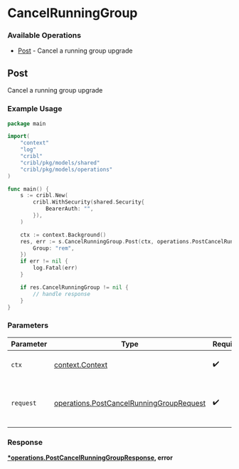 # CancelRunningGroup

### Available Operations

* [Post](#post) - Cancel a running group upgrade

## Post

Cancel a running group upgrade

### Example Usage

```go
package main

import(
	"context"
	"log"
	"cribl"
	"cribl/pkg/models/shared"
	"cribl/pkg/models/operations"
)

func main() {
    s := cribl.New(
        cribl.WithSecurity(shared.Security{
            BearerAuth: "",
        }),
    )

    ctx := context.Background()
    res, err := s.CancelRunningGroup.Post(ctx, operations.PostCancelRunningGroupRequest{
        Group: "rem",
    })
    if err != nil {
        log.Fatal(err)
    }

    if res.CancelRunningGroup != nil {
        // handle response
    }
}
```

### Parameters

| Parameter                                                                                            | Type                                                                                                 | Required                                                                                             | Description                                                                                          |
| ---------------------------------------------------------------------------------------------------- | ---------------------------------------------------------------------------------------------------- | ---------------------------------------------------------------------------------------------------- | ---------------------------------------------------------------------------------------------------- |
| `ctx`                                                                                                | [context.Context](https://pkg.go.dev/context#Context)                                                | :heavy_check_mark:                                                                                   | The context to use for the request.                                                                  |
| `request`                                                                                            | [operations.PostCancelRunningGroupRequest](../../models/operations/postcancelrunninggrouprequest.md) | :heavy_check_mark:                                                                                   | The request object to use for the request.                                                           |


### Response

**[*operations.PostCancelRunningGroupResponse](../../models/operations/postcancelrunninggroupresponse.md), error**


